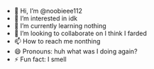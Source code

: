 - 👋 Hi, I’m @noobieee112
- 👀 I’m interested in idk
- 🌱 I’m currently learning nothing 
- 💞️ I’m looking to collaborate on I think I farded
- 📫 How to reach me nonthing 
- 😄 Pronouns: huh what was I doing again? 
- ⚡ Fun fact: I smell

<!---
noobieee112/noobieee112 is a ✨ special ✨ repository because its `README.md` (this file) appears on your GitHub profile.
You can click the Preview link to take a look at your changes.
--->
